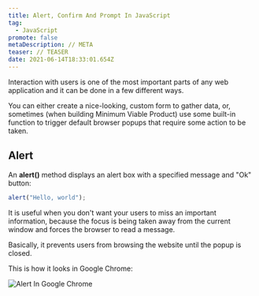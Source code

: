```yaml
---
title: Alert, Confirm And Prompt In JavaScript
tag:
  - JavaScript
promote: false
metaDescription: // META
teaser: // TEASER
date: 2021-06-14T18:33:01.654Z
---
```

Interaction with users is one of the most important parts of any web application and it can be done in a few different ways.

You can either create a nice-looking, custom form to gather data, or, sometimes (when building Minimum Viable Product) use some built-in function to trigger default browser popups that require some action to be taken.

## Alert

An **alert()** method displays an alert box with a specified message and "Ok" button:

```javascript
alert("Hello, world");
```

It is useful when you don't want your users to miss an important information, because the focus is being taken away from the current window and forces the browser to read a message.

Basically, it prevents users from browsing the website until the popup is closed.

This is how it looks in Google Chrome:

![Alert In Google Chrome](/img/screenshot-2021-06-13-at-20.45.14.png "Alert In Google Chrome")